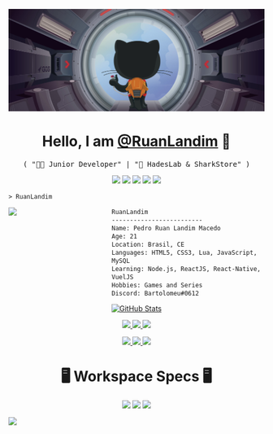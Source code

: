 ![](assets/images/header.png)

<p>
  <h1 align="center">
    <b>Hello, I am <a href="https://github.com/RuanLandim">@RuanLandim</a> 👋</b>
  </h1>
  <p align="center">
    <samp>( "👨‍💻 Junior Developer" | "💼 HadesLab & SharkStore" )</samp>
  </p>
</p>

<p align="center">
    <img src="https://img.shields.io/badge/HTML5-E34F26?style=for-the-badge&logo=html5&logoColor=white&style=flat-square" />
    <img src="https://img.shields.io/badge/CSS3-1572B6?style=for-the-badge&logo=css3&logoColor=white&style=flat-square" />
    <img src="https://img.shields.io/badge/Lua-2C2D72?style=for-the-badge&logo=lua&logoColor=white&style=flat-square" />
    <img src="https://img.shields.io/badge/JavaScript-323330?style=for-the-badge&logo=javascript&logoColor=F7DF1E&style=flat-square" />
    <img src="https://img.shields.io/badge/MySQL-00000F?style=for-the-badge&logo=mysql&logoColor=white&style=flat-square" />
      
</p>

```
> RuanLandim
```


<img align="left" src="https://cdn.discordapp.com/attachments/460836959951126528/1059707662872363028/31776880.png" width="203" /> 

```
RuanLandim
-------------------------
Name: Pedro Ruan Landim Macedo
Age: 21
Location: Brasil, CE
Languages: HTML5, CSS3, Lua, JavaScript, MySQL
Learning: Node.js, ReactJS, React-Native, VuelJS
Hobbies: Games and Series
Discord: Bartolomeu#0612
```

<p align="center">
  <a href="https://github.com/RuanLandim">
    <img alt="GitHub Stats" src="https://github-readme-stats.vercel.app/api?username=RuanLandim&custom_title=GitHub%20Stats&show_icons=true&theme=github_dark&count_private=true&include_all_commits=true&hide_border=true" />
  </a>
</p>

<p align="center">
  <a href="https://github.com/RuanLandim">
    <img src="https://img.shields.io/badge/github-RuanLandim-211F1F?logo=github&logoColor=white&style=flat-square" />
  </a>
  <a href="https://wa.me/5588997102409">
    <img src="https://img.shields.io/badge/WhatsApp-PV-25D366?style=for-the-badge&logo=whatsapp&logoColor=white&style=flat-square" />
  </a>
  <a href="https://www.instagram.com/ruan_landimxrr/">
    <img src="https://img.shields.io/badge/Instagram-Ruan_landimxrr-E4405F?style=for-the-badge&logo=instagram&logoColor=white&style=flat-square" />
  </a>
  <p align="center">
    <a href="https://discord.gg/yE2rHRdPtj">
      <img src="https://img.shields.io/badge/Discord-SharkStore-7289DA?style=for-the-badge&logo=discord&logoColor=white&style=flat-square" />
    </a>
    <a href="https://discord.gg/HKmQgM2">
      <img src="https://img.shields.io/badge/Discord-HadesLab-7289DA?style=for-the-badge&logo=discord&logoColor=white&style=flat-square" />
    </a>
    <img src="https://komarev.com/ghpvc/?username=RuanLandim&color=blueviolet&style=flat-square" />
  </p>
</p>

<p>
  <h1 align="center">
    <b>🖥️ Workspace Specs 🖥️</b>
  </h1>
  <p align="center">
    <img src="https://img.shields.io/badge/AMD-Radeon_RX_570-ED1C24?style=for-the-badge&logo=amd&logoColor=white&style=flat-square" />
    <img src="https://img.shields.io/badge/Intel-Core_i5_9400F-0071C5?style=for-the-badge&logo=intel&logoColor=white&style=flat-square" />
    <img src="https://img.shields.io/badge/RAM-32GB_DDR4-0078D6?style=for-the-badge&logo=windows&logoColor=white&style=flat-square" />
</p>
</p>


<img src="https://imgur.com/rilHVxA.png"/> 
